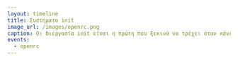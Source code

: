 ```yaml
---
layout: timeline 
title: Συστήματα init
image_url: /images/openrc.png
caption: Οι διεργασία init είναι η πρώτη που ξεκινά να τρέχει όταν κάνει boot ένα λειτουργικό σύστημα.  
events:
  - openrc
---
```

